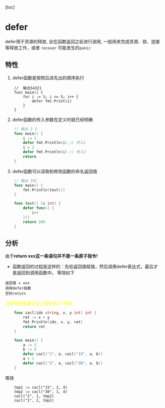 [toc]

# defer
defer用于资源的释放, 会在函数返回之前进行调用, 一般用来完成资源、锁、连接等释放工作，或者 `recover` 可能发生的`panic`

## 特性
1. defer函数是按照后进先出的顺序执行
```golang
	//  输出54321
	func main() {
		for i := 1; i <= 5; i++ {
			defer fmt.Print(i)
		}
	}
```
2. defer函数的传入参数在定义时就已经明确
```go
	// 输出 2 1
	func main() {
		i := 1
		defer fmt.Println(i) // 传入1
		i = 2
		defer fmt.Println(i) // 传入2
		return
	}
```
3. defer函数可以读取和修改函数的命名返回值
```go
	// 输出 101
	func main() {
		fmt.Println(test())
	}

	func test() (i int) {
		defer func() {
			i++
		}()
		return 100
	}
```
## 分析
由于**return xxx这一条语句并不是一条原子指令!** 
- 函数返回的过程是这样的：先给返回值赋值，然后调用defer表达式，最后才是返回到调用函数中。
  等效如下
```
返回值 = xxx
调用defer函数
空的return
```
  <font color=yellow>这种等效需要注意上面的第2个特性</font>
```go
	func cacl(idx string, x, y int) int {
		ret := x + y
		fmt.Println(idx, x, y, ret)
		return ret
	}

	func main() {
		a := 2
		b := 4
		defer cacl("1", a, cacl("15", a, b))
		a = 1
		defer cacl("2", a, cacl("30", a, b))
	}
```
等效
```
	tmp1 := cacl("15", 2, 4)
	tmp2 := cacl("30", 1, 4)
	cacl("2", 1, tmp2)
	cacl("1", 2, tmp1)
```
